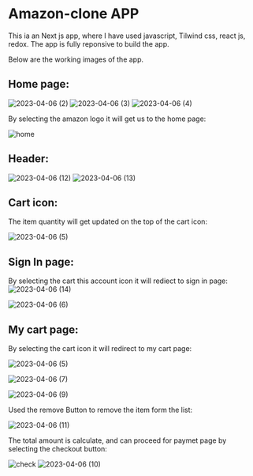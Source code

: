 # Amazon-clone APP


This ia an Next js app, where I have used javascript, Tilwind css, react js, redox. The app is fully reponsive to build the app.

Below are the working images of the app.

## Home page:


![2023-04-06 (2)](https://user-images.githubusercontent.com/75235477/230440421-f53df6d1-18f3-46b8-af37-dfc2a6f3dcb7.png)
![2023-04-06 (3)](https://user-images.githubusercontent.com/75235477/230440436-c3ad5232-59d7-462e-97a3-c5f172012155.png)
![2023-04-06 (4)](https://user-images.githubusercontent.com/75235477/230440464-2d99e887-2741-4bef-852b-1498eea6a94f.png)

By selecting the amazon logo it will get us to the home page:


![home](https://user-images.githubusercontent.com/75235477/230442958-731d8332-87c0-4193-b92c-77e308ad9016.png)

## Header:
![2023-04-06 (12)](https://user-images.githubusercontent.com/75235477/230440778-aa3fc5d7-020e-4a0f-9cc0-9283bae56e1a.png)
![2023-04-06 (13)](https://user-images.githubusercontent.com/75235477/230440788-6018e16e-7e19-48c6-84ac-005fbc8c11b2.png)

## Cart icon:
The item quantity will get updated on the top of the cart icon:


![2023-04-06 (5)](https://user-images.githubusercontent.com/75235477/230441391-52c65e69-42b2-4e22-ab52-e50363ee4404.png)

## Sign In page:
By selecting the cart this account icon it will rediect to sign in page:
![2023-04-06 (14)](https://user-images.githubusercontent.com/75235477/230441775-2074c0e8-54e5-4780-b4c0-321e40fc4651.png)

![2023-04-06 (6)](https://user-images.githubusercontent.com/75235477/230441839-c9d98f89-702f-4e4f-98bc-7b373992225e.png)

## My cart page:

By selecting the cart icon it will redirect to  my cart page:

![2023-04-06 (5)](https://user-images.githubusercontent.com/75235477/230442073-8f07d522-191c-47ea-8bab-53d53e697311.png)

![2023-04-06 (7)](https://user-images.githubusercontent.com/75235477/230441950-b6ed2381-02d9-4d4d-a4c7-ff47d041805a.png)

![2023-04-06 (9)](https://user-images.githubusercontent.com/75235477/230444069-997f6437-cac1-4b6d-8eae-cd576a3b8f61.png)


Used the remove Button to remove the item form the list:


![2023-04-06 (11)](https://user-images.githubusercontent.com/75235477/230444095-684e35e3-3bea-4442-9980-02d38e3b7cca.png)

The total amount is calculate, and can proceed for paymet page by selecting the checkout button:


![check](https://user-images.githubusercontent.com/75235477/230444426-dcc48150-7ffa-4367-ae63-8d305e6c3aa7.png)
![2023-04-06 (10)](https://user-images.githubusercontent.com/75235477/230444834-3caad020-7624-4a85-860c-fa6e8c3754a8.png)



